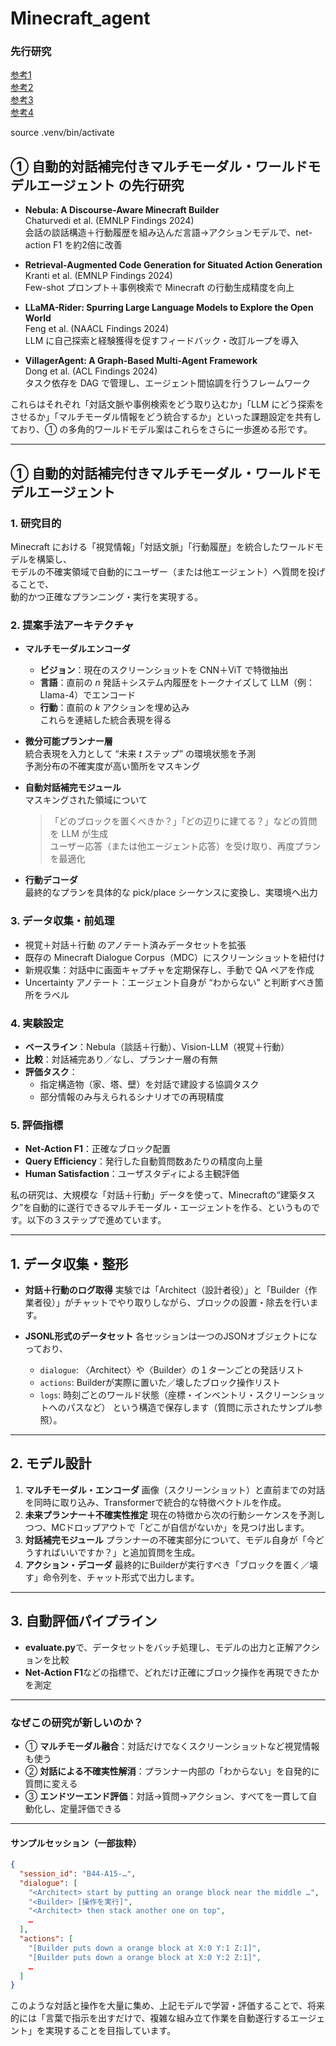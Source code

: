 # Minecraft_agent

### 先行研究
[参考1](https://aclanthology.org/2024.findings-emnlp.374.pdf)  
[参考2](https://aclanthology.org/2024.findings-emnlp.652.pdf)  
[参考3](https://aclanthology.org/2024.findings-naacl.292.pdf)  
[参考4](https://aclanthology.org/2024.findings-acl.964.pdf)

source .venv/bin/activate


## ① 自動的対話補完付きマルチモーダル・ワールドモデルエージェント の先行研究

- **Nebula: A Discourse-Aware Minecraft Builder**  
  Chaturvedi et al. (EMNLP Findings 2024)  
  会話の談話構造＋行動履歴を組み込んだ言語→アクションモデルで、net-action F1 を約2倍に改善

- **Retrieval-Augmented Code Generation for Situated Action Generation**  
  Kranti et al. (EMNLP Findings 2024)  
  Few-shot プロンプト＋事例検索で Minecraft の行動生成精度を向上

- **LLaMA-Rider: Spurring Large Language Models to Explore the Open World**  
  Feng et al. (NAACL Findings 2024)  
  LLM に自己探索と経験獲得を促すフィードバック・改訂ループを導入

- **VillagerAgent: A Graph-Based Multi-Agent Framework**  
  Dong et al. (ACL Findings 2024)  
  タスク依存を DAG で管理し、エージェント間協調を行うフレームワーク

これらはそれぞれ「対話文脈や事例検索をどう取り込むか」「LLM にどう探索をさせるか」「マルチモーダル情報をどう統合するか」といった課題設定を共有しており、① の多角的ワールドモデル案はこれらをさらに一歩進める形です。

---

## ① 自動的対話補完付きマルチモーダル・ワールドモデルエージェント

### 1. 研究目的
Minecraft における「視覚情報」「対話文脈」「行動履歴」を統合したワールドモデルを構築し、  
モデルの不確実領域で自動的にユーザー（または他エージェント）へ質問を投げることで、  
動的かつ正確なプランニング・実行を実現する。

### 2. 提案手法アーキテクチャ

- **マルチモーダルエンコーダ**  
  - **ビジョン**：現在のスクリーンショットを CNN＋ViT で特徴抽出  
  - **言語**：直前の *n* 発話＋システム内履歴をトークナイズして LLM（例：Llama-4）でエンコード  
  - **行動**：直前の *k* アクションを埋め込み  
  これらを連結した統合表現を得る

- **微分可能プランナー層**  
  統合表現を入力として “未来 *t* ステップ” の環境状態を予測  
  予測分布の不確実度が高い箇所をマスキング

- **自動対話補完モジュール**  
  マスキングされた領域について  
  > 「どのブロックを置くべきか？」「どの辺りに建てる？」などの質問を LLM が生成  
  > ユーザー応答（または他エージェント応答）を受け取り、再度プランを最適化

- **行動デコーダ**  
  最終的なプランを具体的な pick/place シーケンスに変換し、実環境へ出力

### 3. データ収集・前処理

- 視覚＋対話＋行動 のアノテート済みデータセットを拡張  
- 既存の Minecraft Dialogue Corpus（MDC）にスクリーンショットを紐付け  
- 新規収集：対話中に画面キャプチャを定期保存し、手動で QA ペアを作成  
- Uncertainty アノテート：エージェント自身が “わからない” と判断すべき箇所をラベル

### 4. 実験設定

- **ベースライン**：Nebula（談話＋行動）、Vision-LLM（視覚＋行動）  
- **比較**：対話補完あり／なし、プランナー層の有無  
- **評価タスク**：  
  - 指定構造物（家、塔、壁）を対話で建設する協調タスク  
  - 部分情報のみ与えられるシナリオでの再現精度

### 5. 評価指標

- **Net-Action F1**：正確なブロック配置  
- **Query Efficiency**：発行した自動質問数あたりの精度向上量  
- **Human Satisfaction**：ユーザスタディによる主観評価  


私の研究は、大規模な「対話＋行動」データを使って、Minecraftの“建築タスク”を自動的に遂行できるマルチモーダル・エージェントを作る、というものです。以下の３ステップで進めています。

---


## 1. データ収集・整形

* **対話＋行動のログ取得**
  実験では「Architect（設計者役）」と「Builder（作業者役）」がチャットでやり取りしながら、ブロックの設置・除去を行います。
* **JSONL形式のデータセット**
  各セッションは一つのJSONオブジェクトになっており、

  * `dialogue`: 〈Architect〉や〈Builder〉の１ターンごとの発話リスト
  * `actions`: Builderが実際に置いた／壊したブロック操作リスト
  * `logs`: 時刻ごとのワールド状態（座標・インベントリ・スクリーンショットへのパスなど）
    という構造で保存します（質問に示されたサンプル参照）。

---

## 2. モデル設計

1. **マルチモーダル・エンコーダ**
   画像（スクリーンショット）と直前までの対話を同時に取り込み、Transformerで統合的な特徴ベクトルを作成。
2. **未来プランナー＋不確実性推定**
   現在の特徴から次の行動シーケンスを予測しつつ、MCドロップアウトで「どこが自信がないか」を見つけ出します。
3. **対話補完モジュール**
   プランナーの不確実部分について、モデル自身が「今どうすればいいですか？」と追加質問を生成。
4. **アクション・デコーダ**
   最終的にBuilderが実行すべき「ブロックを置く／壊す」命令列を、チャット形式で出力します。

---

## 3. 自動評価パイプライン

* **evaluate.py**で、データセットをバッチ処理し、モデルの出力と正解アクションを比較
* **Net-Action F1**などの指標で、どれだけ正確にブロック操作を再現できたかを測定

---

### なぜこの研究が新しいのか？

* ① **マルチモーダル融合**：対話だけでなくスクリーンショットなど視覚情報も使う
* ② **対話による不確実性解消**：プランナー内部の「わからない」を自発的に質問に変える
* ③ **エンドツーエンド評価**：対話→質問→アクション、すべてを一貫して自動化し、定量評価できる

---

#### サンプルセッション（一部抜粋）

```json
{
  "session_id": "B44-A15-…",
  "dialogue": [
    "<Architect> start by putting an orange block near the middle …",
    "<Builder> [操作を実行]",
    "<Architect> then stack another one on top",
    …
  ],
  "actions": [
    "[Builder puts down a orange block at X:0 Y:1 Z:1]",
    "[Builder puts down a orange block at X:0 Y:2 Z:1]",
    …
  ]
}
```

このような対話と操作を大量に集め、上記モデルで学習・評価することで、将来的には「言葉で指示を出すだけで、複雑な組み立て作業を自動遂行するエージェント」を実現することを目指しています。
